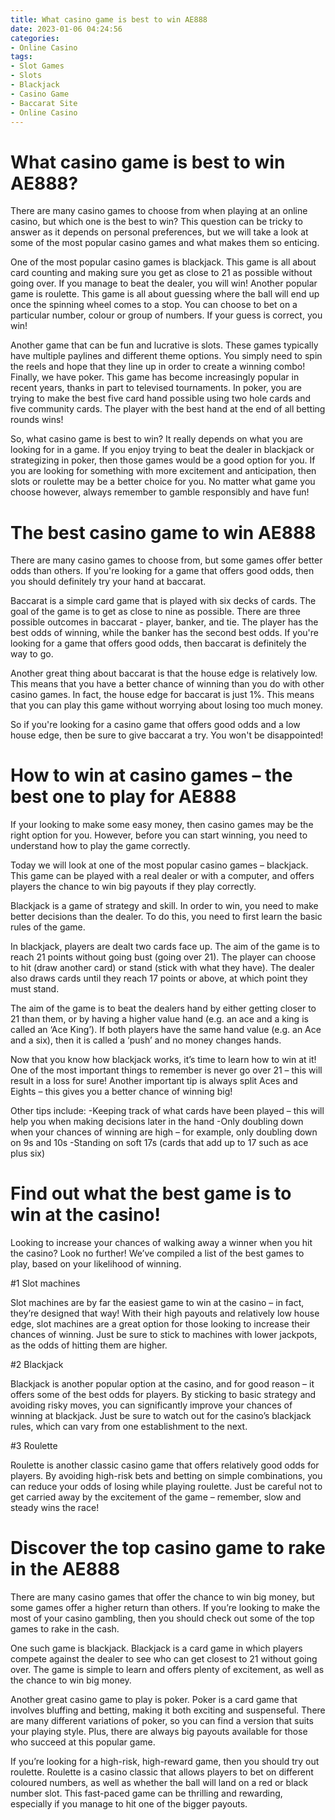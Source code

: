 ```yaml
---
title: What casino game is best to win AE888
date: 2023-01-06 04:24:56
categories:
- Online Casino
tags:
- Slot Games
- Slots
- Blackjack
- Casino Game
- Baccarat Site
- Online Casino
---
```



#  What casino game is best to win AE888?

There are many casino games to choose from when playing at an online casino, but which one is the best to win? This question can be tricky to answer as it depends on personal preferences, but we will take a look at some of the most popular casino games and what makes them so enticing.

One of the most popular casino games is blackjack. This game is all about card counting and making sure you get as close to 21 as possible without going over. If you manage to beat the dealer, you will win! Another popular game is roulette. This game is all about guessing where the ball will end up once the spinning wheel comes to a stop. You can choose to bet on a particular number, colour or group of numbers. If your guess is correct, you win!

Another game that can be fun and lucrative is slots. These games typically have multiple paylines and different theme options. You simply need to spin the reels and hope that they line up in order to create a winning combo! Finally, we have poker. This game has become increasingly popular in recent years, thanks in part to televised tournaments. In poker, you are trying to make the best five card hand possible using two hole cards and five community cards. The player with the best hand at the end of all betting rounds wins!

So, what casino game is best to win? It really depends on what you are looking for in a game. If you enjoy trying to beat the dealer in blackjack or strategizing in poker, then those games would be a good option for you. If you are looking for something with more excitement and anticipation, then slots or roulette may be a better choice for you. No matter what game you choose however, always remember to gamble responsibly and have fun!

#  The best casino game to win AE888

There are many casino games to choose from, but some games offer better odds than others. If you're looking for a game that offers good odds, then you should definitely try your hand at baccarat.

Baccarat is a simple card game that is played with six decks of cards. The goal of the game is to get as close to nine as possible. There are three possible outcomes in baccarat - player, banker, and tie. The player has the best odds of winning, while the banker has the second best odds. If you're looking for a game that offers good odds, then baccarat is definitely the way to go.

Another great thing about baccarat is that the house edge is relatively low. This means that you have a better chance of winning than you do with other casino games. In fact, the house edge for baccarat is just 1%. This means that you can play this game without worrying about losing too much money.

So if you're looking for a casino game that offers good odds and a low house edge, then be sure to give baccarat a try. You won't be disappointed!

#  How to win at casino games – the best one to play for AE888

If your looking to make some easy money, then casino games may be the right option for you. However, before you can start winning, you need to understand how to play the game correctly.

Today we will look at one of the most popular casino games – blackjack. This game can be played with a real dealer or with a computer, and offers players the chance to win big payouts if they play correctly.

Blackjack is a game of strategy and skill. In order to win, you need to make better decisions than the dealer. To do this, you need to first learn the basic rules of the game.

In blackjack, players are dealt two cards face up. The aim of the game is to reach 21 points without going bust (going over 21). The player can choose to hit (draw another card) or stand (stick with what they have). The dealer also draws cards until they reach 17 points or above, at which point they must stand.

The aim of the game is to beat the dealers hand by either getting closer to 21 than them, or by having a higher value hand (e.g. an ace and a king is called an ‘Ace King’). If both players have the same hand value (e.g. an Ace and a six), then it is called a ‘push’ and no money changes hands.

Now that you know how blackjack works, it’s time to learn how to win at it! One of the most important things to remember is never go over 21 – this will result in a loss for sure! Another important tip is always split Aces and Eights – this gives you a better chance of winning big!

Other tips include:
-Keeping track of what cards have been played – this will help you when making decisions later in the hand
-Only doubling down when your chances of winning are high – for example, only doubling down on 9s and 10s
-Standing on soft 17s (cards that add up to 17 such as ace plus six)

#  Find out what the best game is to win at the casino!

Looking to increase your chances of walking away a winner when you hit the casino? Look no further! We’ve compiled a list of the best games to play, based on your likelihood of winning.

#1 Slot machines

Slot machines are by far the easiest game to win at the casino – in fact, they’re designed that way! With their high payouts and relatively low house edge, slot machines are a great option for those looking to increase their chances of winning. Just be sure to stick to machines with lower jackpots, as the odds of hitting them are higher.

#2 Blackjack

Blackjack is another popular option at the casino, and for good reason – it offers some of the best odds for players. By sticking to basic strategy and avoiding risky moves, you can significantly improve your chances of winning at blackjack. Just be sure to watch out for the casino’s blackjack rules, which can vary from one establishment to the next.

#3 Roulette

Roulette is another classic casino game that offers relatively good odds for players. By avoiding high-risk bets and betting on simple combinations, you can reduce your odds of losing while playing roulette. Just be careful not to get carried away by the excitement of the game – remember, slow and steady wins the race!

#  Discover the top casino game to rake in the AE888

There are many casino games that offer the chance to win big money, but some games offer a higher return than others. If you’re looking to make the most of your casino gambling, then you should check out some of the top games to rake in the cash.

One such game is blackjack. Blackjack is a card game in which players compete against the dealer to see who can get closest to 21 without going over. The game is simple to learn and offers plenty of excitement, as well as the chance to win big money.

Another great casino game to play is poker. Poker is a card game that involves bluffing and betting, making it both exciting and suspenseful. There are many different variations of poker, so you can find a version that suits your playing style. Plus, there are always big payouts available for those who succeed at this popular game.

If you’re looking for a high-risk, high-reward game, then you should try out roulette. Roulette is a casino classic that allows players to bet on different coloured numbers, as well as whether the ball will land on a red or black number slot. This fast-paced game can be thrilling and rewarding, especially if you manage to hit one of the bigger payouts.